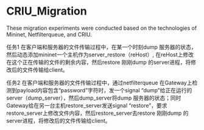# CRIU_Migration
These migration experiments were conducted based on the technologies of Mininet, Netfilterqueue, and CRIU.

任务1
在客户端和服务器的文件传输过程中，在某一个时刻dump 服务器的状态，然后动态添加mininet一个主机作为server_restore（reHost）, 在reHost上修改在这个正在传输的文件的剩余内容，然后restore 刚刚dump 的server进程，将修改后的文件传输给client。

任务2 
在客户端和服务器的文件传输过程中，通过netfilterqueue 在Gateway上检测到payload内容包含“password”字符时，发一个signal “dump”给正在运行的server（dump_server），然后dump_server将dump 服务器的状态；同时Gateway给在另一台主机restore_server发送signal “restore”，要求restore_server上修改文件内容，然后restore_server去restore 刚刚dump 的server进程，将修改后的文件传输给client。
